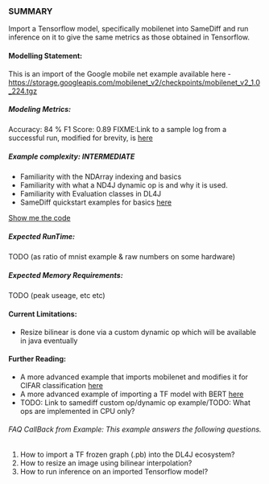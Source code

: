 ### SUMMARY
Import a Tensorflow model, specifically mobilenet into SameDiff and run inference on it to give the same metrics as those obtained in Tensorflow.

#### Modelling Statement:
This is an import of the Google mobile net example available here - https://storage.googleapis.com/mobilenet_v2/checkpoints/mobilenet_v2_1.0_224.tgz

##### Modeling Metrics:
Accuracy: 84 % 
F1 Score: 0.89
FIXME:Link to a sample log from a successful run, modified for brevity, is [here](.BertInferenceExample.out)

##### Example complexity: **INTERMEDIATE**  

- Familiarity with the NDArray indexing and basics
- Familiarity with what a ND4J dynamic op is and why it is used.
- Familiarity with Evaluation classes in DL4J
- SameDiff quickstart examples for basics [here](../../../../../../../../../../samediff-examples/src/main/java/org/nd4j/examples/samediff/quickstart)

[Show me the code](./ImportMobileNetExample.java)

##### Expected RunTime:
TODO (as ratio of mnist example & raw numbers on some hardware)

##### Expected Memory Requirements:
TODO (peak useage, etc etc)

#### Current Limitations:
* Resize bilinear is done via a custom dynamic op which will be available in java eventually

#### Further Reading:
* A more advanced example that imports mobilenet and modifies it for CIFAR classification [here](MobileNetTransferLearningExample.md)
* A more advanced example of importing a TF model with BERT [here](../bert/BertInferenceExample.md)
* TODO: Link to samediff custom op/dynamic op example/TODO: What ops are implemented in CPU only?

###### FAQ CallBack from Example: This example answers the following questions.
1) How to import a TF frozen graph (.pb) into the DL4J ecosystem?
2) How to resize an image using bilinear interpolation?  
3) How to run inference on an imported Tensorflow model?


